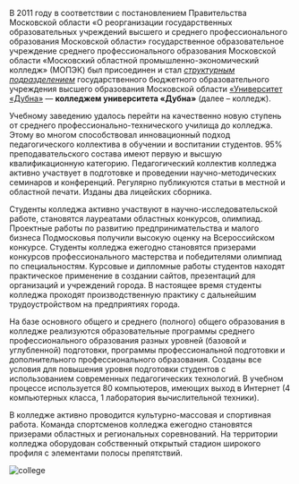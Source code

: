 В 2011 году в соответствии с постановлением Правительства Московской области «О реорганизации государственных образовательных учреждений высшего и среднего профессионального образования Московской области» государственное образовательное учреждение среднего профессионального образования Московской области «Московский областной промышленно-экономический колледж» (МОПЭК) был присоединен и стал <ins>_структурным подразделением_</ins> государственного бюджетного образовательного учреждения высшего образования Московской области [«Университет «Дубна»](https://www.uni-dubna.ru/) — **колледжем университета «Дубна»** (далее – колледж).

Учебному заведению удалось перейти на качественно новую ступень от среднего профессионально-технического училища до колледжа. Этому во многом способствовал инновационный подход педагогического коллектива в обучении и воспитании студентов. 95% преподавательского состава имеют первую и высшую квалификационную категорию. Педагогический коллектив колледжа активно участвует в подготовке и проведении научно-методических семинаров и конференций. Регулярно публикуются статьи в местной и областной печати. Изданы два лицейских сборника.

Студенты колледжа активно участвуют в научно-исследовательской работе, становятся лауреатами областных конкурсов, олимпиад. Проектные работы по развитию предпринимательства и малого бизнеса Подмосковья получили высокую оценку на Всероссийском конкурсе. Студенты колледжа ежегодно становятся призерами конкурсов профессионального мастерства и победителями олимпиад по специальностям. Курсовые и дипломные работы студентов находят практическое применение в создании сайтов, презентаций для организаций и учреждений города. В настоящее время студенты колледжа проходят производственную практику с дальнейшим трудоустройством на предприятиях города.

На базе основного общего и среднего (полного) общего образования в колледже реализуются образовательные программы среднего профессионального образования разных уровней (базовой и углубленной) подготовки, программы профессиональной подготовки и дополнительного профессионального образования. Созданы все условия для повышения уровня подготовки студентов с использованием современных педагогических технологий. В учебном процессе используется 80 компьютеров, имеющих выход в Интернет (4 компьютерных класса, 1 лаборатория вычислительной техники).

В колледже активно проводится культурно-массовая и спортивная работа. Команда спортсменов колледжа ежегодно становятся призерами областных и региональных соревнований. На территории колледжа оборудован собственный открытый стадион широкого профиля с элементами полосы препятствий.

![college](/_nuxt/assets/carousel/1.jpg)
